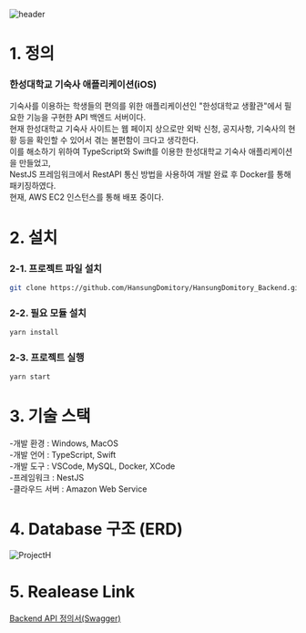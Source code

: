 ![header](https://capsule-render.vercel.app/api?type=waving&color=auto&customColorList=10&height=200&text=HausungDomitory-Backend&fontSize=50&animation=twinkling&fontAlign=58&fontAlignY=36)

# 1. 정의
### 한성대학교 기숙사 애플리케이션(iOS)
기숙사를 이용하는 학생들의 편의를 위한 애플리케이션인 "한성대학교 생활관"에서 필요한 기능을 구현한 API 백엔드 서버이다. </br>
현재 한성대학교 기숙사 사이트는 웹 페이지 상으로만 외박 신청, 공지사항, 기숙사의 현황 등을 확인할 수 있어서 겪는 불편함이 크다고 생각한다. </br>
이를 해소하기 위하여 TypeScript와 Swift를 이용한 한성대학교 기숙사 애플리케이션을 만들었고, </br>
NestJS 프레임워크에서 RestAPI 통신 방법을 사용하여 개발 완료 후 Docker를 통해 패키징하였다. </br>
현재, AWS EC2 인스턴스를 통해 배포 중이다.

# 2. 설치
### 2-1. 프로젝트 파일 설치
```bash
git clone https://github.com/HansungDomitory/HansungDomitory_Backend.git
```
### 2-2. 필요 모듈 설치
```bash
yarn install
```
### 2-3. 프로젝트 실행
```bash
yarn start
```

# 3. 기술 스택

-개발 환경 : Windows, MacOS </br>
-개발 언어 : TypeScript, Swift <br>
-개발 도구 : VSCode, MySQL, Docker, XCode </br>
-프레임워크 : NestJS </br>
-클라우드 서버 : Amazon Web Service

# 4. Database 구조 (ERD)
![ProjectH](https://github.com/user-attachments/assets/a1c0d8eb-c84a-4489-b51a-b07800ce3b19)

# 5. Realease Link
[Backend API 정의서(Swagger)](http://3.145.59.24:3000/api-docs)
